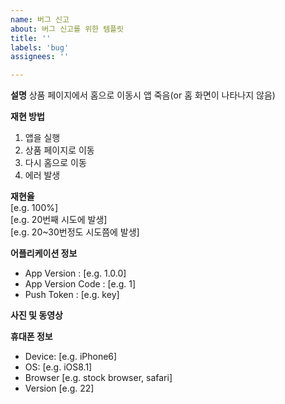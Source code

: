 ```yaml
---
name: 버그 신고
about: 버그 신고를 위한 템플릿
title: ''
labels: 'bug'
assignees: ''

---
```


**설명**
상품 페이지에서 홈으로 이동시 앱 죽음(or 홈 화면이 나타나지 않음)

**재현 방법**
1. 앱을 실행
2. 상품 페이지로 이동
3. 다시 홈으로 이동
4. 에러 발생

**재현율**  
[e.g. 100%]  
[e.g. 20번째 시도에 발생]  
[e.g. 20~30번정도 시도쯤에 발생]  

**어플리케이션 정보**
 - App Version : [e.g. 1.0.0]
 - App Version Code : [e.g. 1]
 - Push Token : [e.g. key]

**사진 및 동영상**

**휴대폰 정보**
 - Device: [e.g. iPhone6]
 - OS: [e.g. iOS8.1]
 - Browser [e.g. stock browser, safari]
 - Version [e.g. 22]



